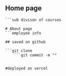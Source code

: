 ## Home page
```program & courses
```sub divison of courses

# About page
```employee info

## saved on github

```git clone
    ```git commit -m ""
    

#deployed on vercel








